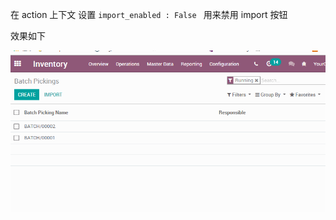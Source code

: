 
在 action 上下文 设置  `import_enabled : False ` 用来禁用 import 按钮

效果如下

![效果](static/images/TIM图片20181121152230.gif)